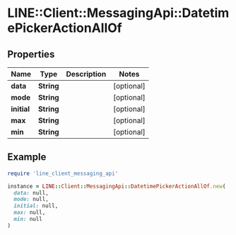 # LINE::Client::MessagingApi::DatetimePickerActionAllOf

## Properties

| Name | Type | Description | Notes |
| ---- | ---- | ----------- | ----- |
| **data** | **String** |  | [optional] |
| **mode** | **String** |  | [optional] |
| **initial** | **String** |  | [optional] |
| **max** | **String** |  | [optional] |
| **min** | **String** |  | [optional] |

## Example

```ruby
require 'line_client_messaging_api'

instance = LINE::Client::MessagingApi::DatetimePickerActionAllOf.new(
  data: null,
  mode: null,
  initial: null,
  max: null,
  min: null
)
```

